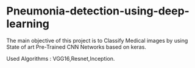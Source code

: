 # Pneumonia-detection-using-deep-learning

The main objective of this project is to Classify Medical images by using State of art Pre-Trained CNN Networks based on keras.

Used Algorithms : VGG16,Resnet,Inception.
